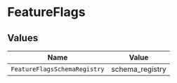 # FeatureFlags


## Values

| Name                         | Value                        |
| ---------------------------- | ---------------------------- |
| `FeatureFlagsSchemaRegistry` | schema_registry              |